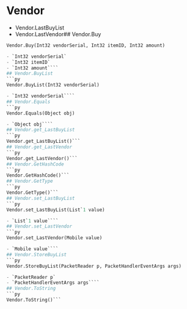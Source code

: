 # Vendor

- Vendor.LastBuyList
- Vendor.LastVendor## Vendor.Buy
```py
Vendor.Buy(Int32 vendorSerial, Int32 itemID, Int32 amount)

- `Int32 vendorSerial` 
- `Int32 itemID` 
- `Int32 amount````
## Vendor.BuyList
```py
Vendor.BuyList(Int32 vendorSerial)

- `Int32 vendorSerial````
## Vendor.Equals
```py
Vendor.Equals(Object obj)

- `Object obj````
## Vendor.get_LastBuyList
```py
Vendor.get_LastBuyList()```
## Vendor.get_LastVendor
```py
Vendor.get_LastVendor()```
## Vendor.GetHashCode
```py
Vendor.GetHashCode()```
## Vendor.GetType
```py
Vendor.GetType()```
## Vendor.set_LastBuyList
```py
Vendor.set_LastBuyList(List`1 value)

- `List`1 value````
## Vendor.set_LastVendor
```py
Vendor.set_LastVendor(Mobile value)

- `Mobile value````
## Vendor.StoreBuyList
```py
Vendor.StoreBuyList(PacketReader p, PacketHandlerEventArgs args)

- `PacketReader p` 
- `PacketHandlerEventArgs args````
## Vendor.ToString
```py
Vendor.ToString()```